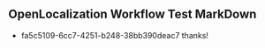 ## OpenLocalization Workflow Test MarkDown
* fa5c5109-6cc7-4251-b248-38bb390deac7 thanks!

<!--HONumber=Jul16_HO2-->


